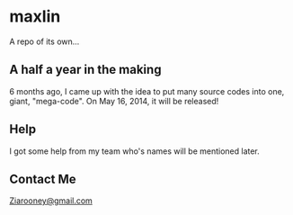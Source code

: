 maxlin
======

A repo of its own...

## A half a year in the making
6 months ago, I came up with the idea to put many source codes into one, giant, "mega-code".
On May 16, 2014, it will be released!

## Help
I got some help from my team who's names will be mentioned later.

## Contact Me

Ziarooney@gmail.com
